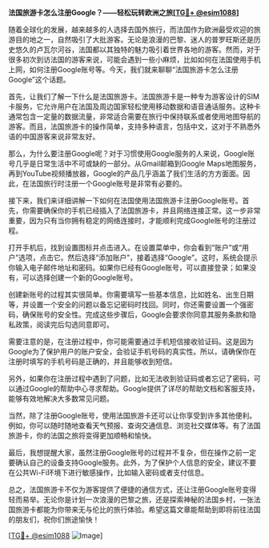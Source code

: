 **法国旅游卡怎么注册Google？——轻松玩转欧洲之旅[[TG💪+ @esim1088](https://t.me/s/esim1088)]**

随着全球化的发展，越来越多的人选择去国外旅行，而法国作为欧洲最受欢迎的旅游目的地之一，自然吸引了大批游客。无论是浪漫的巴黎、迷人的普罗旺斯还是历史悠久的卢瓦尔河谷，法国都以其独特的魅力吸引着世界各地的游客。然而，对于很多初次到访法国的游客来说，可能会遇到一些小麻烦，比如如何在法国使用手机上网，如何注册Google账号等。今天，我们就来聊聊“法国旅游卡怎么注册Google”这个话题。

首先，让我们了解一下什么是法国旅游卡。法国旅游卡是一种专为游客设计的SIM卡服务，它允许用户在法国及周边国家轻松使用移动数据和语音通话服务。这种卡通常包含一定量的数据流量，非常适合需要在旅行中保持联系或者使用地图导航的游客。而且，法国旅游卡的操作简单，支持多种语言，包括中文，这对于不熟悉外语的中国游客来说非常友好。

那么，为什么要注册Google呢？对于习惯使用Google服务的人来说，Google账号几乎是日常生活中不可或缺的一部分。从Gmail邮箱到Google Maps地图服务，再到YouTube视频播放器，Google的产品几乎涵盖了我们生活的方方面面。因此，在法国旅行时注册一个Google账号是非常有必要的。

接下来，我们来详细讲解一下如何在法国使用法国旅游卡注册Google账号。首先，你需要确保你的手机已经插入了法国旅游卡，并且网络连接正常。这一步非常重要，因为只有当你拥有稳定的网络连接时，才能顺利完成Google账号的注册过程。

打开手机后，找到设置图标并点击进入。在设置菜单中，你会看到“账户”或“用户”选项，点击它。然后选择“添加账户”，接着选择“Google”。这时，系统会提示你输入电子邮件地址和密码。如果你已经有Google账号，可以直接登录；如果没有，可以选择创建一个新的Google账号。

创建新账号的过程其实很简单。你需要填写一些基本信息，比如姓名、出生日期等，并设置一个安全的问题以备忘记密码时找回。同时，你还需要设置一个强密码，确保账号的安全性。完成这些步骤后，Google会要求你同意其服务条款和隐私政策，阅读完后勾选同意即可。

需要注意的是，在注册过程中，你可能需要通过手机短信接收验证码。这是因为Google为了保护用户的账户安全，会验证手机号码的真实性。所以，请确保你在注册时填写的手机号码是正确的，并且能够收到短信。

另外，如果你在注册过程中遇到了问题，比如无法收到验证码或者忘记了密码，可以通过Google的帮助中心寻求帮助。Google提供了详尽的帮助文档和客服支持，能够有效地解决大多数常见问题。

当然，除了注册Google账号，使用法国旅游卡还可以让你享受到许多其他便利。例如，你可以随时随地查看天气预报、查询交通信息、浏览社交媒体等。有了法国旅游卡，你的法国之旅将变得更加顺畅和愉快。

最后，我想提醒大家，虽然注册Google账号的过程并不复杂，但在操作之前一定要确认自己的设备支持Google服务。此外，为了保护个人信息的安全，建议不要在公共Wi-Fi环境下进行敏感操作，比如输入密码或者支付信息。

总之，法国旅游卡不仅为游客提供了便捷的通信方式，还让注册Google账号变得轻而易举。无论你是计划一次浪漫的巴黎之旅，还是探索神秘的法国乡村，一张法国旅游卡都能为你带来无与伦比的旅行体验。希望这篇文章能帮助到即将前往法国的朋友们，祝你们旅途愉快！

[[TG💪+ @esim1088](https://t.me/s/esim1088) ![Image](https://i.postimg.cc/4NQfJmqS/Snipaste-2025-05-13-00-14-12.png)]